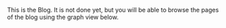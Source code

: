 This is the Blog. It is not done yet, but you will be able to browse the pages of the blog using the graph view below. 
